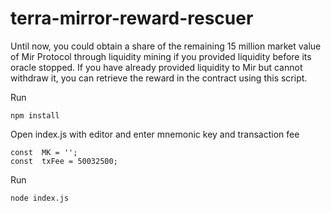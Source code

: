 # terra-mirror-reward-rescuer
Until now, you could obtain a share of the remaining 15 million market value of Mir Protocol through liquidity mining if you provided liquidity before its oracle stopped. If you have already provided liquidity to Mir but cannot withdraw it, you can retrieve the reward in the contract using this script.

Run
```
npm install
```
Open index.js with editor and enter mnemonic key and transaction fee
```
const  MK = '';
const  txFee = 50032500;
```
Run 
```
node index.js
```